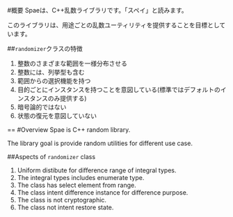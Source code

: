 #概要
Spaeは、C++乱数ライブラリです。「スペイ」と読みます。

このライブラリは、用途ごとの乱数ユーティリティを提供することを目標としています。

##`randomizer`クラスの特徴
1. 整数のさまざまな範囲を一様分布させる
2. 整数には、列挙型も含む
3. 範囲からの選択機能を持つ
4. 目的ごとにインスタンスを持つことを意図している(標準ではデフォルトのインスタンスのみ提供する)
5. 暗号論的ではない
6. 状態の復元を意図していない


==
#Overview
Spae is C++ random library.

The library goal is provide random utilities for different use case.

##Aspects of `randomizer` class
1. Uniform distibute for difference range of integral types.
2. The integral types includes enumerate type.
3. The class has select element from range.
4. The class intent difference instance for difference purpose.
5. The class is not cryptographic.
6. The class not intent restore state.

